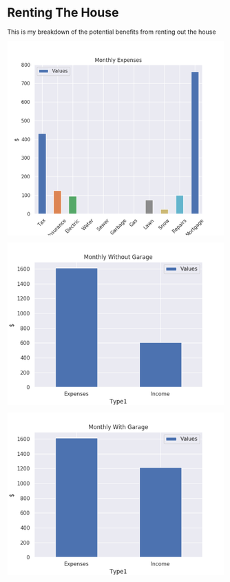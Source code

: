 # Renting The House
This is my breakdown of the potential benefits from renting out the house

![Monthly Expenses](monthly_expenses.png)

![Monthly Without Garage](monthly_without_garage.png)

![Monthly With Gargage](monthly_with_garage.png)
